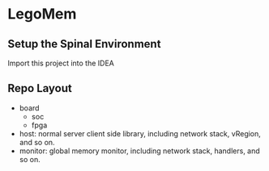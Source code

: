 LegoMem
============

Setup the Spinal Environment
------------

Import this project into the IDEA

## Repo Layout

- board
    - soc
    - fpga
- host: normal server client side library, including network stack, vRegion, and so on.
- monitor: global memory monitor, including network stack, handlers, and so on.
